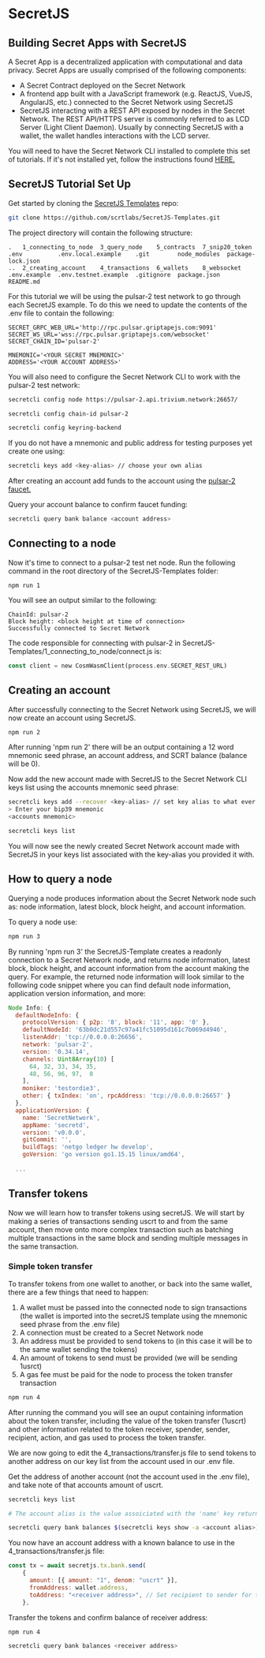 # SecretJS

## Building Secret Apps with SecretJS

A Secret App is a decentralized application with computational and data privacy. Secret Apps are usually comprised of the following components:

- A Secret Contract deployed on the Secret Network
- A frontend app built with a JavaScript framework (e.g. ReactJS, VueJS, AngularJS, etc.) connected to the Secret Network using SecretJS
- SecretJS interacting with a REST API exposed by nodes in the Secret Network. The REST API/HTTPS server is commonly referred to as LCD Server (Light Client Daemon). Usually by connecting SecretJS with a wallet, the wallet handles interactions with the LCD server.

You will need to have the Secret Network CLI installed to complete this set of tutorials. If it's not installed yet, follow the instructions found [HERE.](https://build.scrt.network/light-client-mainnet.html)

## SecretJS Tutorial Set Up 

Get started by cloning the [SecretJS Templates](https://github.com/scrtlabs/SecretJS-Templates) repo: 

```sh 
git clone https://github.com/scrtlabs/SecretJS-Templates.git
```
The project directory will contain the following structure: 

```
.   1_connecting_to_node  3_query_node    5_contracts  7_snip20_token  .env          .env.local.example    .git        node_modules  package-lock.json
..  2_creating_account    4_transactions  6_wallets    8_websocket     .env.example  .env.testnet.example  .gitignore  package.json  README.md
```

For this tutorial we will be using the pulsar-2 test network to go through each SecretJS example. To do this we need to update the contents of the .env file to contain the following: 

```
SECRET_GRPC_WEB_URL='http://rpc.pulsar.griptapejs.com:9091'
SECRET_WS_URL='wss://rpc.pulsar.griptapejs.com/websocket'
SECRET_CHAIN_ID='pulsar-2'

MNEMONIC='<YOUR SECRET MNEMONIC>'
ADDRESS='<YOUR ACCOUNT ADDRESS>'
```
You will also need to configure the Secret Network CLI to work with the pulsar-2 test network: 

```bash
secretcli config node https://pulsar-2.api.trivium.network:26657/

secretcli config chain-id pulsar-2

secretcli config keyring-backend 
```

If you do not have a mnemonic and public address for testing purposes yet create one using:  

```bash
secretcli keys add <key-alias> // choose your own alias
```

After creating an account add funds to the account using the [pulsar-2 faucet.](https://faucet.secrettestnet.io/)

Query your account balance to confirm faucet funding: 

```bash 
secretcli query bank balance <account address>
```

## Connecting to a node 

Now it's time to connect to a pulsar-2 test net node. Run the following command in the root directory of the SecretJS-Templates folder: 

```
npm run 1
```

You will see an output similar to the following: 

```
ChainId: pulsar-2
Block height: <block height at time of connection> 
Successfully connected to Secret Network
```

The code responsible for connecting with pulsar-2 in SecretJS-Templates/1_connecting_to_node/connect.js is: 

```rust 
const client = new CosmWasmClient(process.env.SECRET_REST_URL)
```

## Creating an account 

After successfully connecting to the Secret Network using SecretJS, we will now create an account using SecretJS. 

```bash 
npm run 2
```

After running 'npm run 2' there will be an output containing a 12 word mnemonic seed phrase, an account address, and SCRT balance (balance will be 0).  

Now add the new account made with SecretJS to the Secret Network CLI keys list using the accounts mnemonic seed phrase: 

```bash 
secretcli keys add --recover <key-alias> // set key alias to what ever you want
> Enter your bip39 mnemonic 
<accounts mnemonic> 

secretcli keys list
```

You will now see the newly created Secret Network account made with SecretJS in your keys list associated with the key-alias you provided it with. 

## How to query a node 

Querying a node produces information about the Secret Network node such as: node information, latest block, block height, and account information.

To query a node use: 

```bash 
npm run 3
```
By running 'npm run 3' the SecretJS-Template creates a readonly connection to a Secret Network node, and returns node information, latest block, block height, and account information from the account making the query. For example, the returned node information will look similar to the following code snippet where you can find default node information, application version information, and more: 

```javascript
Node Info: {
  defaultNodeInfo: {
    protocolVersion: { p2p: '8', block: '11', app: '0' },
    defaultNodeId: '63b0dc21d557c97a41fc51095d161c7b069d4946',
    listenAddr: 'tcp://0.0.0.0:26656',
    network: 'pulsar-2',
    version: '0.34.14',
    channels: Uint8Array(10) [
      64, 32, 33, 34, 35,
      48, 56, 96, 97,  0
    ],
    moniker: 'testordie3',
    other: { txIndex: 'on', rpcAddress: 'tcp://0.0.0.0:26657' }
  },
  applicationVersion: {
    name: 'SecretNetwork',
    appName: 'secretd',
    version: 'v0.0.0',
    gitCommit: '',
    buildTags: 'netgo ledger hw develop',
    goVersion: 'go version go1.15.15 linux/amd64',
  
  ...
```
## Transfer tokens 

Now we will learn how to transfer tokens using secretJS. We will start by making a series of transactions sending uscrt to and from the same account, then move onto more complex transaction such as batching multiple transactions in the same block and sending multiple messages in the same transaction. 

### Simple token transfer 

To transfer tokens from one wallet to another, or back into the same wallet, there are a few things that need to happen: 

1. A wallet must be passed into the connected node to sign transactions (the wallet is imported into the secretJS template using the mnemonic seed phrase from the .env file)
2. A connection must be created to a Secret Network node
3. An address must be provided to send tokens to (in this case it will be to the same wallet sending the tokens)
4. An amount of tokens to send must be provided (we will be sending 1usrct)
5. A gas fee must be paid for the node to process the token transfer transaction 

```bash 
npm run 4
```
After running the command you will see an ouput containing information about the token transfer, including the value of the token transfer (1uscrt) and other information related to the token receiver, spender, sender, recipient, action, and gas used to process the token transfer. 

We are now going to edit the 4_transactions/transfer.js file to send tokens to another address on our key list from the account used in our .env file. 

Get the address of another account (not the account used in the .env file), and take note of that accounts amount of uscrt. 

```bash 
secretcli keys list

# The account alias is the value assoiciated with the 'name' key returned by the previous command

secretcli query bank balances $(secretcli keys show -a <account alias>) 
```
You now have an account address with a known balance to use in the 4_transactions/transfer.js file: 

```javascript
const tx = await secretjs.tx.bank.send(
    {
      amount: [{ amount: "1", denom: "uscrt" }],
      fromAddress: wallet.address,
      toAddress: "<receiver address>", // Set recipient to sender for testing
    },
```
Transfer the tokens and confirm balance of receiver address: 

```bash 
npm run 4

secretcli query bank balances <receiver address>
```
